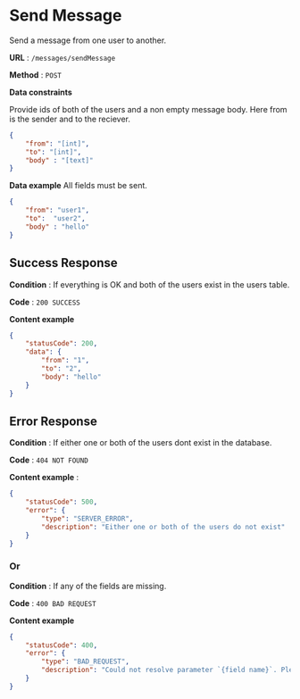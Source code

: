 # Send Message

Send a message from one user to another.

**URL** : `/messages/sendMessage`

**Method** : `POST`

**Data constraints**

Provide ids of both of the users and a non empty message body. Here from is the sender and to the reciever.

```json
{
    "from": "[int]",
    "to": "[int]",
    "body" : "[text]"
}
```

**Data example** All fields must be sent.

```json
{
    "from": "user1",
    "to":  "user2",
    "body" : "hello" 
}
```

## Success Response

**Condition** : If everything is OK and both of the users exist in the users table.

**Code** : `200 SUCCESS`

**Content example**

```json
{
    "statusCode": 200,
    "data": {
        "from": "1",
        "to": "2",
        "body": "hello"
    }
}
```

## Error Response

**Condition** : If either one or both of the users dont exist in the database.

**Code** : `404 NOT FOUND`

**Content example** :

```json
{
    "statusCode": 500,
    "error": {
        "type": "SERVER_ERROR",
        "description": "Either one or both of the users do not exist"
    }
}
```

### Or

**Condition** : If any of the fields are missing.

**Code** : `400 BAD REQUEST`

**Content example**

```json
{
    "statusCode": 400,
    "error": {
        "type": "BAD_REQUEST",
        "description": "Could not resolve parameter `{field name}`. Please check your input"
    }
}

```
